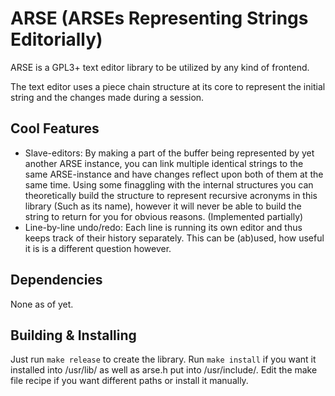 # ARSE (ARSEs Representing Strings Editorially)

ARSE is a GPL3+ text editor library to be utilized by any kind of frontend.

The text editor uses a piece chain structure at its core to represent the initial string and the changes made during a session.

## Cool Features

- Slave-editors: By making a part of the buffer being represented by yet another ARSE instance, you can link multiple identical strings to the same ARSE-instance and have changes reflect upon both of them at the same time. Using some finaggling with the internal structures you can theoretically build the structure to represent recursive acronyms in this library (Such as its name), however it will never be able to build the string to return for you for obvious reasons. (Implemented partially)
- Line-by-line undo/redo: Each line is running its own editor and thus keeps track of their history separately. This can be (ab)used, how useful it is is a different question however.

## Dependencies
None as of yet.

## Building & Installing
Just run `make release` to create the library. Run `make install` if you want it installed into /usr/lib/ as well as arse.h put into /usr/include/. Edit the make file recipe if you want different paths or install it manually.
